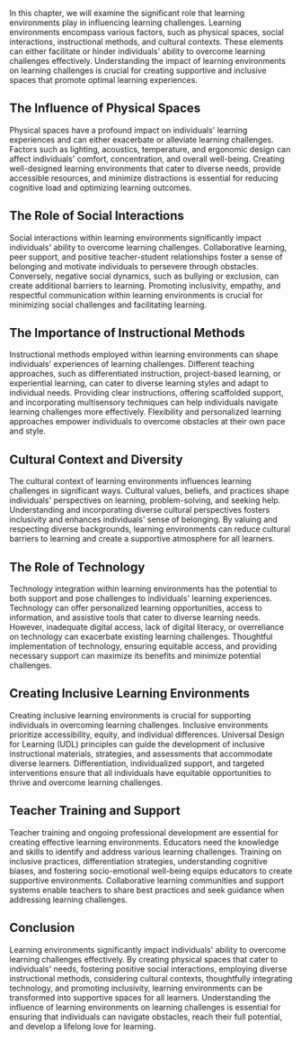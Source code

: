 
In this chapter, we will examine the significant role that learning environments play in influencing learning challenges. Learning environments encompass various factors, such as physical spaces, social interactions, instructional methods, and cultural contexts. These elements can either facilitate or hinder individuals' ability to overcome learning challenges effectively. Understanding the impact of learning environments on learning challenges is crucial for creating supportive and inclusive spaces that promote optimal learning experiences.

The Influence of Physical Spaces
--------------------------------

Physical spaces have a profound impact on individuals' learning experiences and can either exacerbate or alleviate learning challenges. Factors such as lighting, acoustics, temperature, and ergonomic design can affect individuals' comfort, concentration, and overall well-being. Creating well-designed learning environments that cater to diverse needs, provide accessible resources, and minimize distractions is essential for reducing cognitive load and optimizing learning outcomes.

The Role of Social Interactions
-------------------------------

Social interactions within learning environments significantly impact individuals' ability to overcome learning challenges. Collaborative learning, peer support, and positive teacher-student relationships foster a sense of belonging and motivate individuals to persevere through obstacles. Conversely, negative social dynamics, such as bullying or exclusion, can create additional barriers to learning. Promoting inclusivity, empathy, and respectful communication within learning environments is crucial for minimizing social challenges and facilitating learning.

The Importance of Instructional Methods
---------------------------------------

Instructional methods employed within learning environments can shape individuals' experiences of learning challenges. Different teaching approaches, such as differentiated instruction, project-based learning, or experiential learning, can cater to diverse learning styles and adapt to individual needs. Providing clear instructions, offering scaffolded support, and incorporating multisensory techniques can help individuals navigate learning challenges more effectively. Flexibility and personalized learning approaches empower individuals to overcome obstacles at their own pace and style.

Cultural Context and Diversity
------------------------------

The cultural context of learning environments influences learning challenges in significant ways. Cultural values, beliefs, and practices shape individuals' perspectives on learning, problem-solving, and seeking help. Understanding and incorporating diverse cultural perspectives fosters inclusivity and enhances individuals' sense of belonging. By valuing and respecting diverse backgrounds, learning environments can reduce cultural barriers to learning and create a supportive atmosphere for all learners.

The Role of Technology
----------------------

Technology integration within learning environments has the potential to both support and pose challenges to individuals' learning experiences. Technology can offer personalized learning opportunities, access to information, and assistive tools that cater to diverse learning needs. However, inadequate digital access, lack of digital literacy, or overreliance on technology can exacerbate existing learning challenges. Thoughtful implementation of technology, ensuring equitable access, and providing necessary support can maximize its benefits and minimize potential challenges.

Creating Inclusive Learning Environments
----------------------------------------

Creating inclusive learning environments is crucial for supporting individuals in overcoming learning challenges. Inclusive environments prioritize accessibility, equity, and individual differences. Universal Design for Learning (UDL) principles can guide the development of inclusive instructional materials, strategies, and assessments that accommodate diverse learners. Differentiation, individualized support, and targeted interventions ensure that all individuals have equitable opportunities to thrive and overcome learning challenges.

Teacher Training and Support
----------------------------

Teacher training and ongoing professional development are essential for creating effective learning environments. Educators need the knowledge and skills to identify and address various learning challenges. Training on inclusive practices, differentiation strategies, understanding cognitive biases, and fostering socio-emotional well-being equips educators to create supportive environments. Collaborative learning communities and support systems enable teachers to share best practices and seek guidance when addressing learning challenges.

Conclusion
----------

Learning environments significantly impact individuals' ability to overcome learning challenges effectively. By creating physical spaces that cater to individuals' needs, fostering positive social interactions, employing diverse instructional methods, considering cultural contexts, thoughtfully integrating technology, and promoting inclusivity, learning environments can be transformed into supportive spaces for all learners. Understanding the influence of learning environments on learning challenges is essential for ensuring that individuals can navigate obstacles, reach their full potential, and develop a lifelong love for learning.
